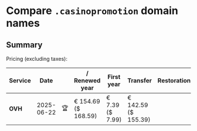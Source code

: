 # Compare `.casinopromotion` domain names

## Summary

Pricing (excluding taxes):

| Service | Date |  | / Renewed year | First year | Transfer | Restoration |
|--|--|--|--|--|--|--|
| **OVH** | 2025-06-22 | 🏆 | € 154.69<br>($ 168.59) | € 7.39<br>($ 7.99) | € 142.59<br>($ 155.39) |  |
